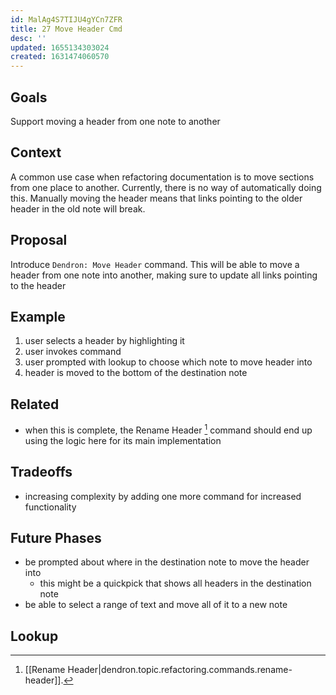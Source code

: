 ```yaml
---
id: MalAg4S7TIJU4gYCn7ZFR
title: 27 Move Header Cmd
desc: ''
updated: 1655134303024
created: 1631474060570
---
```


## Goals

Support moving a header from one note to another

## Context

A common use case when refactoring documentation is to move sections from one place to another. Currently, there is no way of automatically doing this.
Manually moving the header means that links pointing to the older header in the old note will break.

## Proposal

Introduce `Dendron: Move Header` command. This will be able to move a header from one note into another, making sure to update all links pointing to the header

## Example
1. user selects a header by highlighting it
1. user invokes command 
1. user prompted with lookup to choose which note to move header into
1. header is moved to the bottom of the destination note

## Related
- when this is complete, the Rename Header [^rename] command should end up using the logic here for its main implementation

## Tradeoffs
- increasing complexity by adding one more command for increased functionality

## Future Phases
- be prompted about where in the destination note to move the header into
    - this might be a quickpick that shows all headers in the destination note
- be able to select a range of text and move all of it to a new note

<!-- ## Discussion -->
<!-- Click the link and create new discussion -->
<!-- https://github.com/dendronhq/dendron/discussions/new -->

## Lookup
[^rename]: [[Rename Header|dendron.topic.refactoring.commands.rename-header]]. 
